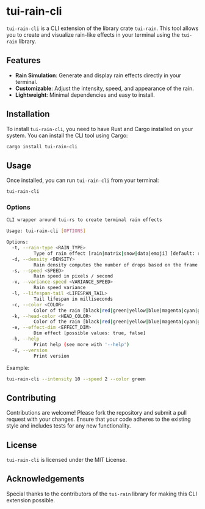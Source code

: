 # tui-rain-cli

`tui-rain-cli` is a CLI extension of the library crate `tui-rain`. This tool allows you to create and visualize rain-like effects in your terminal using the `tui-rain` library.

## Features

- **Rain Simulation**: Generate and display rain effects directly in your terminal.
- **Customizable**: Adjust the intensity, speed, and appearance of the rain.
- **Lightweight**: Minimal dependencies and easy to install.

## Installation

To install `tui-rain-cli`, you need to have Rust and Cargo installed on your system. You can install the CLI tool using Cargo:

```sh
cargo install tui-rain-cli
```

## Usage

Once installed, you can run `tui-rain-cli` from your terminal:

```sh
tui-rain-cli
```

### Options

```bash
CLI wrapper around tui-rs to create terminal rain effects

Usage: tui-rain-cli [OPTIONS]

Options:
  -t, --rain-type <RAIN_TYPE>
          Type of rain effect [rain|matrix|snow|data|emoji] [default: rain] [possible values: rain, matrix, snow, data, emoji]
  -d, --density <DENSITY>
          Rain density computes the number of drops based on the frame size. Lower value is denser
  -s, --speed <SPEED>
          Rain speed in pixels / second
  -v, --variance-speed <VARIANCE_SPEED>
          Rain speed variance
  -l, --lifespan-tail <LIFESPAN_TAIL>
          Tail lifespan in milliseconds
  -c, --color <COLOR>
          Color of the rain [black|red|green|yellow|blue|magenta|cyan|gray|darkgray|lightred|lightgreen|lightyellow|lightblue|lightmagenta|lightcyan|white]
  -k, --head-color <HEAD_COLOR>
          Color of the rain [black|red|green|yellow|blue|magenta|cyan|gray|darkgray|lightred|lightgreen|lightyellow|lightblue|lightmagenta|lightcyan|white]
  -e, --effect-dim <EFFECT_DIM>
          Dim effect [possible values: true, false]
  -h, --help
          Print help (see more with '--help')
  -V, --version
          Print version
```

Example:

```sh
tui-rain-cli --intensity 10 --speed 2 --color green
```

## Contributing

Contributions are welcome! Please fork the repository and submit a pull request with your changes. Ensure that your code adheres to the existing style and includes tests for any new functionality.

## License

`tui-rain-cli` is licensed under the MIT License.

## Acknowledgements

Special thanks to the contributors of the `tui-rain` library for making this CLI extension possible.
